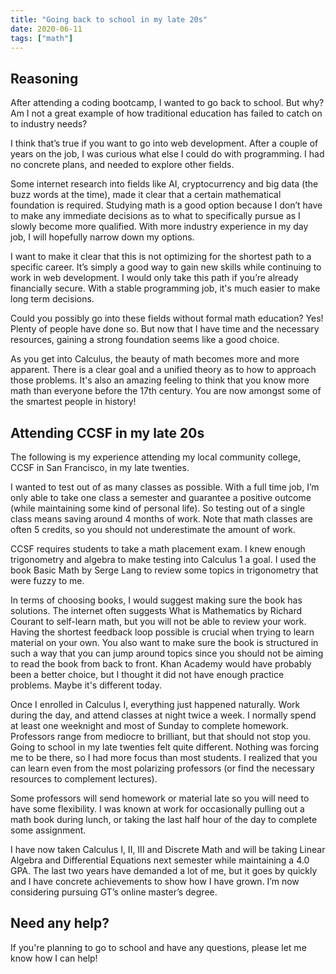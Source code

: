 ```yaml
---
title: "Going back to school in my late 20s"
date: 2020-06-11
tags: ["math"]
---
```


## Reasoning

After attending a coding bootcamp, I wanted to go back to school. But why? Am I not a great example of how traditional education has failed to catch on to industry needs?

I think that’s true if you want to go into web development. After a couple of years on the job, I was curious what else I could do with programming. I had no concrete plans, and needed to explore other fields.

Some internet research into fields like AI, cryptocurrency and big data (the buzz words at the time), made it clear that a certain mathematical foundation is required. Studying math is a good option because I don’t have to make any immediate decisions as to what to specifically pursue as I slowly become more qualified. With more industry experience in my day job, I will hopefully narrow down my options.

I want to make it clear that this is not optimizing for the shortest path to a specific career. It’s simply a good way to gain new skills while continuing to work in web development. I would only take this path if you’re already financially secure. With a stable programming job, it's much easier to make long term decisions.

Could you possibly go into these fields without formal math education? Yes! Plenty of people have done so. But now that I have time and the necessary resources, gaining a strong foundation seems like a good choice.

As you get into Calculus, the beauty of math becomes more and more apparent. There is a clear goal and a unified theory as to how to approach those problems. It's also an amazing feeling to think that you know more math than everyone before the 17th century. You are now amongst some of the smartest people in history!

## Attending CCSF in my late 20s

The following is my experience attending my local community college, CCSF in San Francisco, in my late twenties.

I wanted to test out of as many classes as possible. With a full time job, I’m only able to take one class a semester and guarantee a positive outcome (while maintaining some kind of personal life). So testing out of a single class means saving around 4 months of work. Note that math classes are often 5 credits, so you should not underestimate the amount of work.

CCSF requires students to take a math placement exam. I knew enough trigonometry and algebra to make testing into Calculus 1 a goal. I used the book Basic Math by Serge Lang to review some topics in trigonometry that were fuzzy to me.

In terms of choosing books, I would suggest making sure the book has solutions. The internet often suggests What is Mathematics by Richard Courant to self-learn math, but you will not be able to review your work. Having the shortest feedback loop possible is crucial when trying to learn material on your own. You also want to make sure the book is structured in such a way that you can jump around topics since you should not be aiming to read the book from back to front. Khan Academy would have probably been a better choice, but I thought it did not have enough practice problems. Maybe it's different today.

Once I enrolled in Calculus I, everything just happened naturally. Work during the day, and attend classes at night twice a week. I normally spend at least one weeknight and most of Sunday to complete homework. Professors range from mediocre to brilliant, but that should not stop you. Going to school in my late twenties felt quite different. Nothing was forcing me to be there, so I had more focus than most students. I realized that you can learn even from the most polarizing professors (or find the necessary resources to complement lectures).

Some professors will send homework or material late so you will need to have some flexibility. I was known at work for occasionally pulling out a math book during lunch, or taking the last half hour of the day to complete some assignment.

I have now taken Calculus I, II, III and Discrete Math and will be taking Linear Algebra and Differential Equations next semester while maintaining a 4.0 GPA. The last two years have demanded a lot of me, but it goes by quickly and I have concrete achievements to show how I have grown. I’m now considering pursuing GT’s online master’s degree.

## Need any help?

If you're planning to go to school and have any questions, please let me know how I can help!
